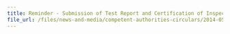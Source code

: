 ```yaml
---
title: Reminder - Submission of Test Report and Certification of Inspection for Starch-Based Food Products from Taiwan 
file_url: /files/news-and-media/competent-authorities-circulars/2014-05-19-CA.pdf
---
```

